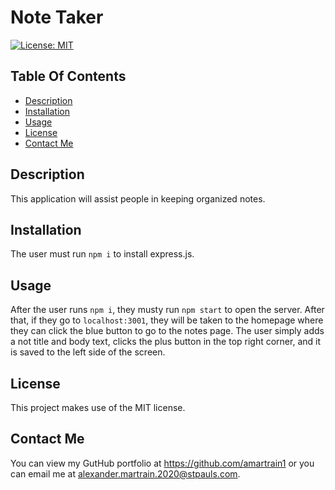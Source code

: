 # Note Taker
[![License: MIT](https://img.shields.io/badge/License-MIT-yellow.svg)](https://opensource.org/licenses/MIT)

## Table Of Contents
- [Description](#description)
- [Installation](#installation)
- [Usage](#usage)
- [License](#license)
- [Contact Me](#contact-me)

## Description
This application will assist people in keeping organized notes.

## Installation
The user must run `npm i` to install express.js.

## Usage
After the user runs `npm i`, they musty run `npm start` to open the server. After that, if they go to `localhost:3001`, they will be taken to the homepage where they can click the blue button to go to the notes page. The user simply adds a not title and body text, clicks the plus button in the top right corner, and it is saved to the left side of the screen.

## License
This project makes use of the MIT license.

## Contact Me
You can view my GutHub portfolio at https://github.com/amartrain1 or you can email me at alexander.martrain.2020@stpauls.com.